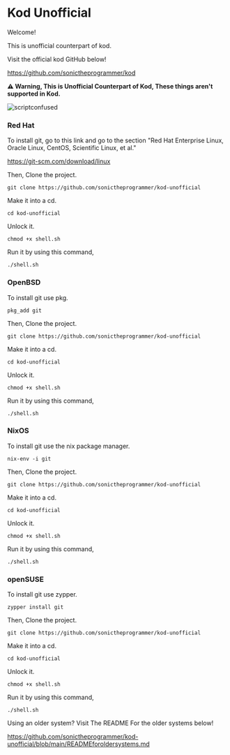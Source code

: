 # Kod Unofficial

Welcome!


This is unofficial counterpart of kod.

Visit the official kod GitHub below!

https://github.com/sonictheprogrammer/kod


**⚠ Warning, This is Unofficial Counterpart of Kod, These things aren't supported in Kod.**

![scriptconfused](https://github.com/sonictheprogrammer/kod-unofficial/assets/92324146/74d8f64c-50a4-410a-9e08-f88054843796)


### Red Hat

To install git, go to this link and go to the section "Red Hat Enterprise Linux, Oracle Linux, CentOS, Scientific Linux, et al."

https://git-scm.com/download/linux

Then, Clone the project.

`git clone https://github.com/sonictheprogrammer/kod-unofficial`

Make it into a cd.

`cd kod-unofficial`

Unlock it. 

`chmod +x shell.sh`

Run it by using this command,

`./shell.sh`

### OpenBSD

To install git use pkg.

`pkg_add git`

Then, Clone the project.

`git clone https://github.com/sonictheprogrammer/kod-unofficial`

Make it into a cd.

`cd kod-unofficial`

Unlock it. 

`chmod +x shell.sh`

Run it by using this command,

`./shell.sh`

### NixOS

To install git use the nix package manager.

`nix-env -i git`

Then, Clone the project.

`git clone https://github.com/sonictheprogrammer/kod-unofficial`

Make it into a cd.

`cd kod-unofficial`

Unlock it. 

`chmod +x shell.sh`

Run it by using this command,

`./shell.sh`

### openSUSE

To install git use zypper.

`zypper install git`

Then, Clone the project.

`git clone https://github.com/sonictheprogrammer/kod-unofficial`

Make it into a cd.

`cd kod-unofficial`

Unlock it. 

`chmod +x shell.sh`

Run it by using this command,

`./shell.sh`

Using an older system? Visit The README For the older systems below!

https://github.com/sonictheprogrammer/kod-unofficial/blob/main/READMEforoldersystems.md
